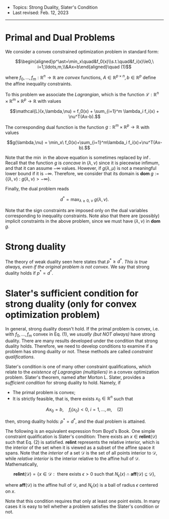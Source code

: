 - Topics: Strong Duality, Slater's Condition
- Last revised: Feb. 12, 2023

---

# Primal and Dual Problems

We consider a convex constrained optimization problem in standard form:

$$\begin{aligned}p^\ast=\min_x\quad&f_0(x)\\s.t.\quad&f_i(x)\le0,\ i=1,\ldots,m,\\&Ax=b\end{aligned}\quad (1)$$

where $f_0,\ldots,f_m : \mathbb{R}^n \rightarrow \mathbb{R}$ are *convex* functions, $A\in\mathbb{R}^{p\times n}, b\in\mathbb{R}^p$ define the affine inequality constraints.

To this problem we associate the *Lagrangian*, which is the function $\mathcal{L}:\mathbb{R}^n\times\mathbb{R}^m\times\mathbb{R}^{p}\rightarrow\mathbb{R}$ with values

$$\mathcal{L}(x,\lambda,\nu) = f_0(x) + \sum_{i=1}^m \lambda_i f_i(x) + \nu^T(Ax-b).$$

The corresponding dual function is the function $g:\mathbb{R}^m\times\mathbb{R}^{p}\rightarrow\mathbb{R}$ with values

$$g(\lambda,\nu) = \min_x\ f_0(x)+\sum_{i=1}^m\lambda_i f_i(x)+\nu^T(Ax-b).$$

Note that the $\min$ in the above equation is sometimes replaced by $\inf$. Recall that the function $g$ is *concave* in $(\lambda,\nu)$ since it is piecewise infimum, and that it can assume $-\infty$ values. However, if $g(\lambda,\mu)$ is not a meaningful lower bound if it is $-\infty$. Therefore, we consider that its domain is $\textbf{dom }g:=\left\{(\lambda, \nu) ~:~ g(\lambda,\nu) > -\infty \right\}$.

Finally, the dual problem reads

$$d^\ast=\max_{\lambda\ge0,\ \nu}\ g(\lambda,\nu).$$

Note that the sign constraints are imposed only on the dual variables corresponding to inequality constraints. Note also that there are (possibly) implicit constraints in the above problem, since we must have $(\lambda,\nu)$ in $\textbf{dom }g$.

# Strong duality

The theory of weak duality seen here states that $p^\ast\ge d^\ast$. *This is true always, even if the original problem is not convex*. We say that strong duality holds if $p^\ast=d^\ast$.

# Slater's sufficient condition for strong duality (only for convex optimization problem)

In general, strong duality doesn't hold. If the primal problem is convex, i.e. with $f_0,\dots,f_m$ convex in Eq. (1), we *usually (but NOT always)* have strong duality. There are many results developed under the condition that strong duality holds. Therefore, we need to develop conditions to examine if a problem has strong duality or not. These methods are called *constraint qualifications*.

Slater's condition is one of many other constraint qualifications, which relate to the *existence of Lagrangian (multipliers)* in a convex optimization problem. Slater's theorem, named after Morton L. Slater, provides a *sufficient condition* for strong duality to hold. Namely, if

- The primal problem is convex;
- It is strictly feasible, that is, there exists $x_0\in\mathbb{R}^n$ such that

$$Ax_0=b,\quad f_i(x_0)<0,\ i=1,\ldots,m,\quad(2)$$

then, strong duality holds: $p^\ast=d^\ast$, and the dual problem is attained. 

The following is an equivalent expression from Boyd's Book. One simple constraint qualification is Slater's condition: There exists an $x\in\textbf{relint}(\mathcal{D})$ such that Eq. (2) is satisfied. $\textbf{relint}$ represents the relative interior, which is the interior of the set when it is viewed as a subset of the affine space it spans. Note that the *interior* of a set $\mathcal{D}$ is the set of all points interior to $\mathcal{D}$, while *relative interior* is the interior relative to the affine hull of $\mathcal{D}$. Mathematically,

$$\textbf{relint}(\mathcal{D})=\left\{x\in\mathcal{D}:\text{ there exists }\epsilon>0\text{ such that }N_\epsilon(x)\cap\textbf{aff}(\mathcal{D})\subseteq\mathcal{D}\right\},$$

where $\textbf{aff}(\mathcal{D})$ is the affine hull of $\mathcal{D}$, and $N_\epsilon(x)$ is a ball of radius $\epsilon$ centered on $x$.

Note that this condition requires that only at least one point exists. In many cases it is easy to tell whether a problem satisfies the Slater's condition or not.